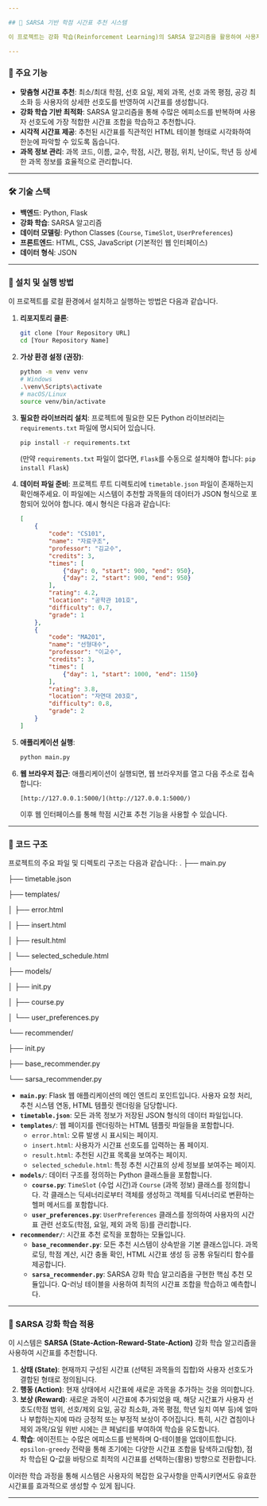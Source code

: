 ```yaml
---

## 📅 SARSA 기반 학점 시간표 추천 시스템

이 프로젝트는 강화 학습(Reinforcement Learning)의 SARSA 알고리즘을 활용하여 사용자 맞춤형 학점 시간표를 추천해 주는 웹 애플리케이션입니다. 사용자의 선호 학점, 요일, 제외 과목 등 다양한 조건을 고려하여 최적의 시간표를 찾아줍니다.

---
```


### 🌟 주요 기능

* **맞춤형 시간표 추천**: 최소/최대 학점, 선호 요일, 제외 과목, 선호 과목 평점, 공강 최소화 등 사용자의 상세한 선호도를 반영하여 시간표를 생성합니다.
* **강화 학습 기반 최적화**: SARSA 알고리즘을 통해 수많은 에피소드를 반복하며 사용자 선호도에 가장 적합한 시간표 조합을 학습하고 추천합니다.
* **시각적 시간표 제공**: 추천된 시간표를 직관적인 HTML 테이블 형태로 시각화하여 한눈에 파악할 수 있도록 돕습니다.
* **과목 정보 관리**: 과목 코드, 이름, 교수, 학점, 시간, 평점, 위치, 난이도, 학년 등 상세한 과목 정보를 효율적으로 관리합니다.

---

### 🛠️ 기술 스택

* **백엔드**: Python, Flask
* **강화 학습**: SARSA 알고리즘
* **데이터 모델링**: Python Classes (`Course`, `TimeSlot`, `UserPreferences`)
* **프론트엔드**: HTML, CSS, JavaScript (기본적인 웹 인터페이스)
* **데이터 형식**: JSON

---

### 🚀 설치 및 실행 방법

이 프로젝트를 로컬 환경에서 설치하고 실행하는 방법은 다음과 같습니다.

1.  **리포지토리 클론**:
    ```bash
    git clone [Your Repository URL]
    cd [Your Repository Name]
    ```

2.  **가상 환경 설정 (권장)**:
    ```bash
    python -m venv venv
    # Windows
    .\venv\Scripts\activate
    # macOS/Linux
    source venv/bin/activate
    ```

3.  **필요한 라이브러리 설치**:
    프로젝트에 필요한 모든 Python 라이브러리는 `requirements.txt` 파일에 명시되어 있습니다.
    ```bash
    pip install -r requirements.txt
    ```
    (만약 `requirements.txt` 파일이 없다면, `Flask`를 수동으로 설치해야 합니다: `pip install Flask`)

4.  **데이터 파일 준비**:
    프로젝트 루트 디렉토리에 `timetable.json` 파일이 존재하는지 확인해주세요. 이 파일에는 시스템이 추천할 과목들의 데이터가 JSON 형식으로 포함되어 있어야 합니다. 예시 형식은 다음과 같습니다:
    ```json
    [
        {
            "code": "CS101",
            "name": "자료구조",
            "professor": "김교수",
            "credits": 3,
            "times": [
                {"day": 0, "start": 900, "end": 950},
                {"day": 2, "start": 900, "end": 950}
            ],
            "rating": 4.2,
            "location": "공학관 101호",
            "difficulty": 0.7,
            "grade": 1
        },
        {
            "code": "MA201",
            "name": "선형대수",
            "professor": "이교수",
            "credits": 3,
            "times": [
                {"day": 1, "start": 1000, "end": 1150}
            ],
            "rating": 3.8,
            "location": "자연대 203호",
            "difficulty": 0.8,
            "grade": 2
        }
    ]
    ```

5.  **애플리케이션 실행**:
    ```bash
    python main.py
    ```

6.  **웹 브라우저 접근**:
    애플리케이션이 실행되면, 웹 브라우저를 열고 다음 주소로 접속합니다:
    ```
    [http://127.0.0.1:5000/](http://127.0.0.1:5000/)
    ```
    이후 웹 인터페이스를 통해 학점 시간표 추천 기능을 사용할 수 있습니다.

---

### 📁 코드 구조

프로젝트의 주요 파일 및 디렉토리 구조는 다음과 같습니다:
.
├── main.py

├── timetable.json

├── templates/

│   ├── error.html

│   ├── insert.html

│   ├── result.html

│   └── selected_schedule.html

├── models/

│   ├── init.py

│   ├── course.py

│   └── user_preferences.py

└── recommender/

├── init.py

├── base_recommender.py

└── sarsa_recommender.py

* **`main.py`**: Flask 웹 애플리케이션의 메인 엔트리 포인트입니다. 사용자 요청 처리, 추천 시스템 연동, HTML 템플릿 렌더링을 담당합니다.
* **`timetable.json`**: 모든 과목 정보가 저장된 JSON 형식의 데이터 파일입니다.
* **`templates/`**: 웹 페이지를 렌더링하는 HTML 템플릿 파일들을 포함합니다.
    * `error.html`: 오류 발생 시 표시되는 페이지.
    * `insert.html`: 사용자가 시간표 선호도를 입력하는 폼 페이지.
    * `result.html`: 추천된 시간표 목록을 보여주는 페이지.
    * `selected_schedule.html`: 특정 추천 시간표의 상세 정보를 보여주는 페이지.
* **`models/`**: 데이터 구조를 정의하는 Python 클래스들을 포함합니다.
    * **`course.py`**: `TimeSlot` (수업 시간)과 `Course` (과목 정보) 클래스를 정의합니다. 각 클래스는 딕셔너리로부터 객체를 생성하고 객체를 딕셔너리로 변환하는 헬퍼 메서드를 포함합니다.
    * **`user_preferences.py`**: `UserPreferences` 클래스를 정의하여 사용자의 시간표 관련 선호도(학점, 요일, 제외 과목 등)를 관리합니다.
* **`recommender/`**: 시간표 추천 로직을 포함하는 모듈입니다.
    * **`base_recommender.py`**: 모든 추천 시스템이 상속받을 기본 클래스입니다. 과목 로딩, 학점 계산, 시간 충돌 확인, HTML 시간표 생성 등 공통 유틸리티 함수를 제공합니다.
    * **`sarsa_recommender.py`**: SARSA 강화 학습 알고리즘을 구현한 핵심 추천 모듈입니다. Q-러닝 테이블을 사용하여 최적의 시간표 조합을 학습하고 예측합니다.

---

### 🧠 SARSA 강화 학습 적용

이 시스템은 **SARSA (State-Action-Reward-State-Action)** 강화 학습 알고리즘을 사용하여 시간표를 추천합니다.

1.  **상태 (State)**: 현재까지 구성된 시간표 (선택된 과목들의 집합)와 사용자 선호도가 결합된 형태로 정의됩니다.
2.  **행동 (Action)**: 현재 상태에서 시간표에 새로운 과목을 추가하는 것을 의미합니다.
3.  **보상 (Reward)**: 새로운 과목이 시간표에 추가되었을 때, 해당 시간표가 사용자 선호도(학점 범위, 선호/제외 요일, 공강 최소화, 과목 평점, 학년 일치 여부 등)에 얼마나 부합하는지에 따라 긍정적 또는 부정적 보상이 주어집니다. 특히, 시간 겹침이나 제외 과목/요일 위반 시에는 큰 페널티를 부여하여 학습을 유도합니다.
4.  **학습**: 에이전트는 수많은 에피소드를 반복하며 Q-테이블을 업데이트합니다. `epsilon-greedy` 전략을 통해 초기에는 다양한 시간표 조합을 탐색하고(탐험), 점차 학습된 Q-값을 바탕으로 최적의 시간표를 선택하는(활용) 방향으로 전환합니다.

이러한 학습 과정을 통해 시스템은 사용자의 복잡한 요구사항을 만족시키면서도 유효한 시간표를 효과적으로 생성할 수 있게 됩니다.

---
